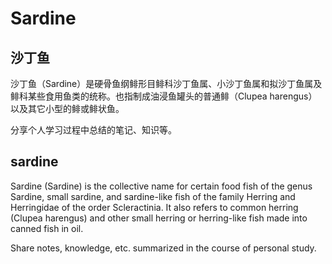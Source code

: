 # Sardine

## 沙丁鱼

沙丁鱼（Sardine）是硬骨鱼纲鲱形目鲱科沙丁鱼属、小沙丁鱼属和拟沙丁鱼属及鲱科某些食用鱼类的统称。也指制成油浸鱼罐头的普通鲱（Clupea harengus）以及其它小型的鲱或鲱状鱼。

分享个人学习过程中总结的笔记、知识等。

## sardine

Sardine (Sardine) is the collective name for certain food fish of the genus Sardine, small sardine, and sardine-like fish of the family Herring and Herringidae of the order Scleractinia. It also refers to common herring (Clupea harengus) and other small herring or herring-like fish made into canned fish in oil.

Share notes, knowledge, etc. summarized in the course of personal study.
